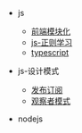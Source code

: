 - js
    - [前端模块化](notes/js/前端模块化.md)
    - [js-正则学习](notes/js/js-正则学习.md)
    - [typescript](notes/js/typescript.md)

- js-设计模式
    - [发布订阅](notes/js-设计模式/发布订阅.md)
    - [观察者模式](notes/js-设计模式/观察者模式.md)



- nodejs